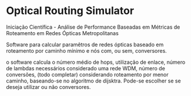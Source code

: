 # Optical Routing Simulator
Iniciação Científica - Análise de Performance Baseadas em Métricas de Roteamento em Redes Ópticas Metropolitanas

Software para calcular paramêtros de redes ópticas baseado em roteamento por caminho mínimo e nós com, ou sem, conversores.

o software calcula o número médio de hops, utilização de enlace, número de lambdas necessários considerado uma rede WDM, número de conversões, (todo completar) considerando roteamento por menor caminho, baseando-se no algoritmo de dijsktra. Pode-se escolher se se deseja utilizar ou não conversores.
